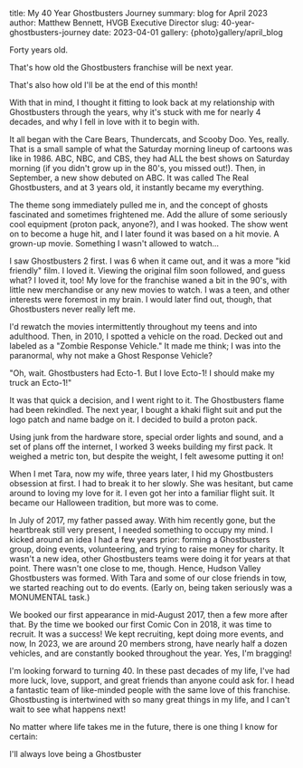 title: My 40 Year Ghostbusters Journey
summary: blog for April 2023
author: Matthew Bennett, HVGB Executive Director
slug: 40-year-ghostbusters-journey
date: 2023-04-01
gallery: {photo}gallery/april_blog

Forty years old.

That's how old the Ghostbusters franchise will be next year.

That's also how old I'll be at the end of this month!

With that in mind, I thought it fitting to look back at my relationship with Ghostbusters through the years, why it's stuck with me for nearly 4 decades, and why I fell in love with it to begin with.

It all began with the Care Bears, Thundercats, and Scooby Doo. Yes, really. That is a small sample of what the Saturday morning lineup of cartoons was like in 1986. ABC, NBC, and CBS, they had ALL the best shows on Saturday morning (if you didn't grow up in the 80's, you missed out!). Then, in September, a new show debuted on ABC. It was called The Real Ghostbusters, and at 3 years old, it instantly became my everything.

The theme song immediately pulled me in, and the concept of ghosts fascinated and sometimes frightened me. Add the allure of some seriously cool equipment (proton pack, anyone?), and I was hooked. The show went on to become a huge hit, and I later found it was based on a hit movie. A grown-up movie. Something I wasn't allowed to watch...

I saw Ghostbusters 2 first. I was 6 when it came out, and it was a more "kid friendly" film. I loved it. Viewing the original film soon followed, and guess what? I loved it, too! My love for the franchise waned a bit in the 90's, with little new merchandise or any new movies to watch. I was a teen, and other interests were foremost in my brain. I would later find out, though, that Ghostbusters never really left me.

I'd rewatch the movies intermittently throughout my teens and into adulthood. Then, in 2010, I spotted a vehicle on the road. Decked out and labeled as a "Zombie Response Vehicle." It made me think; I was into the paranormal, why not make a Ghost Response Vehicle?

"Oh, wait. Ghostbusters had Ecto-1. But I love Ecto-1! I should make my truck an Ecto-1!"

It was that quick a decision, and I went right to it. The Ghostbusters flame had been rekindled. The next year, I bought a khaki flight suit and put the logo patch and name badge on it. I decided to build a proton pack.

Using junk from the hardware store, special order lights and sound, and a set of plans off the internet, I worked 3 weeks building my first pack. It weighed a metric ton, but despite the weight, I felt awesome putting it on!

When I met Tara, now my wife, three years later, I hid my Ghostbusters obsession at first. I had to break it to her slowly. She was hesitant, but came around to loving my love for it. I even got her into a familiar flight suit. It became our Halloween tradition, but more was to come.

In July of 2017, my father passed away. With him recently gone, but the heartbreak still very present, I needed something to occupy my mind. I kicked around an idea I had a few years prior: forming a Ghostbusters group, doing events, volunteering, and trying to raise money for charity. It wasn't a new idea, other Ghostbusters teams were doing it for years at that point. There wasn't one close to me, though. Hence, Hudson Valley Ghostbusters was formed. With Tara and some of our close friends in tow, we started reaching out to do events. (Early on, being taken seriously was a MONUMENTAL task.)

We booked our first appearance in mid-August 2017, then a few more after that. By the time we booked our first Comic Con in 2018, it was time to recruit. It was a success! We kept recruiting, kept doing more events, and now, In 2023, we are around 20 members strong, have nearly half a dozen vehicles, and are constantly booked throughout the year. Yes, I'm bragging!

I'm looking forward to turning 40. In these past decades of my life, I've had more luck, love, support, and great friends than anyone could ask for. I head a fantastic team of like-minded people with the same love of this franchise. Ghostbusting is intertwined with so many great things in my life, and I can't wait to see what happens next!

No matter where life takes me in the future, there is one thing I know for certain:

I'll always love being a Ghostbuster
